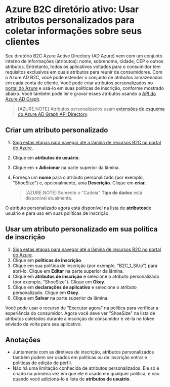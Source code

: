 <properties
    pageTitle="Azure B2C diretório ativo: Atributos personalizados | Microsoft Azure"
    description="Como usar atributos personalizados no Azure Active Directory B2C para coletar informações sobre seus clientes"
    services="active-directory-b2c"
    documentationCenter=""
    authors="swkrish"
    manager="mbaldwin"
    editor="bryanla"/>

<tags
    ms.service="active-directory-b2c"
    ms.workload="identity"
    ms.tgt_pltfrm="na"
    ms.devlang="na"
    ms.topic="article"
    ms.date="07/24/2016"
    ms.author="swkrish"/>

#  <a name="azure-active-directory-b2c-use-custom-attributes-to-collect-information-about-your-consumers"></a>Azure B2C diretório ativo: Usar atributos personalizados para coletar informações sobre seus clientes

Seu diretório B2C Azure Active Directory (AD Azure) vem com um conjunto interno de informações (atributos): nome, sobrenome, cidade, CEP e outros atributos. Entretanto, todos os aplicativos voltados para o consumidor tem requisitos exclusivos em quais atributos para reunir de consumidores. Com o Azure AD B2C, você pode estender o conjunto de atributos armazenados em cada conta de cliente. Você pode criar atributos personalizados no [portal do Azure](https://portal.azure.com/) e usá-lo em suas políticas de inscrição, conforme mostrado abaixo. Você também pode ler e gravar esses atributos usando a [API do Azure AD Graph](active-directory-b2c-devquickstarts-graph-dotnet.md).

> [AZURE.NOTE]
Atributos personalizados usam [extensões de esquema do Azure AD Graph API Directory](https://msdn.microsoft.com/library/azure/dn720459.aspx).

## <a name="create-a-custom-attribute"></a>Criar um atributo personalizado

1. [Siga estas etapas para navegar até a lâmina de recursos B2C no portal do Azure](active-directory-b2c-app-registration.md#navigate-to-the-b2c-features-blade).
2. Clique em **atributos de usuário**.
3. Clique em **+ Adicionar** na parte superior da lâmina.
4. Forneça um **nome** para o atributo personalizado (por exemplo, "ShoeSize") e, opcionalmente, uma **Descrição**. Clique em **criar**.

    > [AZURE.NOTE]
    Somente o "Cadeia" **Tipo de dados** está disponível atualmente.

O atributo personalizado agora está disponível na lista de **atributos**de usuário e para uso em suas políticas de inscrição.

## <a name="use-a-custom-attribute-in-your-sign-up-policy"></a>Usar um atributo personalizado em sua política de inscrição

1. [Siga estas etapas para navegar até a lâmina de recursos B2C no portal do Azure](active-directory-b2c-app-registration.md#navigate-to-the-b2c-features-blade).
2. Clique em **políticas de inscrição**.
3. Clique em sua política de inscrição (por exemplo, "B2C_1_SiUp") para abri-lo. Clique em **Editar** na parte superior da lâmina.
4. Clique em **atributos de inscrição** e selecione o atributo personalizado (por exemplo, "ShoeSize"). Clique em **Okey**.
5. Clique em **declarações de aplicativo** e selecione o atributo personalizado. Clique em **Okey**.
6. Clique em **Salvar** na parte superior da lâmina.

Você pode usar o recurso de "Executar agora" na política para verificar a experiência do consumidor. Agora você deve ver "ShoeSize" na lista de atributos coletados durante a inscrição do consumidor e vê-la no token enviado de volta para seu aplicativo.

## <a name="notes"></a>Anotações

- Juntamente com as diretivas de inscrição, atributos personalizados também podem ser usados em políticas ou de inscrição entrar e políticas de edição de perfil.
- Não há uma limitação conhecida de atributos personalizados. Ele só é criado na primeira vez em que ele é usado em qualquer política, e não quando você adicioná-lo à lista de **atributos de usuário**.
